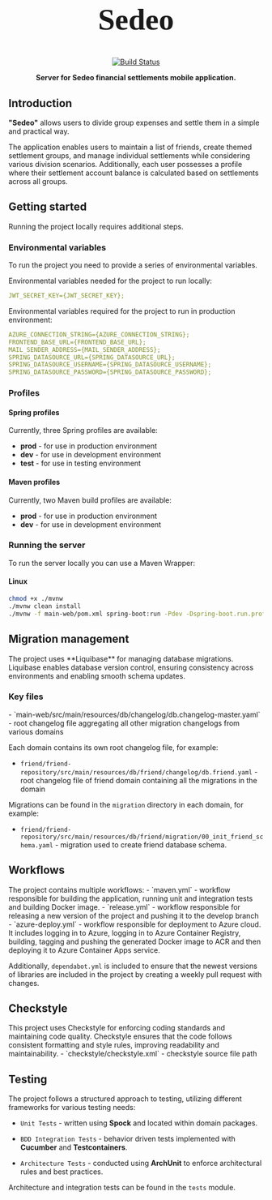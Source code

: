 <h1 align="center" style="font-family: 'GFS Didot', serif; font-weight: bold; font-size: 60px;">Sedeo</h1>


<p align="center">
  <a href="https://github.com/sedeo-organization/sedeo-backend/actions/workflows/maven.yml">
    <img src="https://github.com/sedeo-organization/sedeo-backend/actions/workflows/maven.yml/badge.svg" alt="Build Status">
  </a>
</p>

<p align="center">
    <b>Server for Sedeo financial settlements mobile application.</b>
</p>

<h2 id="introduction">Introduction</h2>

<b>"Sedeo"</b> allows users to divide group expenses and settle them in a simple and practical way.

The application enables users to maintain a list of friends, create themed settlement groups,
and manage individual settlements while considering various division scenarios. Additionally, each user possesses a profile where their settlement account balance is calculated based on settlements across all groups.
<h2 id="started">Getting started</h2>

Running the project locally requires additional steps.

<h3>Environmental variables</h2>

To run the project you need to provide a series of environmental variables. 

Environmental variables needed for the project to run locally:
```yaml
JWT_SECRET_KEY={JWT_SECRET_KEY};
```

Environmental variables required for the project to run in production environment:
```yaml
AZURE_CONNECTION_STRING={AZURE_CONNECTION_STRING};
FRONTEND_BASE_URL={FRONTEND_BASE_URL};
MAIL_SENDER_ADDRESS={MAIL_SENDER_ADDRESS};
SPRING_DATASOURCE_URL={SPRING_DATASOURCE_URL};
SPRING_DATASOURCE_USERNAME={SPRING_DATASOURCE_USERNAME};
SPRING_DATASOURCE_PASSWORD={SPRING_DATASOURCE_PASSWORD};
```

<h3>Profiles</h2>

<h4>Spring profiles</h4>

Currently, three Spring profiles are available:
<ul>
  <li><b>prod</b> - for use in production environment</li>
  <li><b>dev</b> - for use in development environment</li>
  <li><b>test</b> - for use in testing environment</li>
</ul>

<h4>Maven profiles</h4>
Currently, two Maven build profiles are available:
<ul>
  <li><b>prod</b> - for use in production environment</li>
  <li><b>dev</b> - for use in development environment</li>
</ul>

<h3>Running the server</h3>

To run the server locally you can use a Maven Wrapper:

<h4>Linux</h4>

```bash
chmod +x ./mvnw
./mvnw clean install
./mvnw -f main-web/pom.xml spring-boot:run -Pdev -Dspring-boot.run.profiles=dev
```

<h2>Migration management</h2>
The project uses **Liquibase** for managing database migrations. Liquibase enables database version control, 
ensuring consistency across environments and enabling smooth schema updates.

<h3>Key files</h3>
- `main-web/src/main/resources/db/changelog/db.changelog-master.yaml` - root changelog file aggregating all other migration changelogs from various domains

Each domain contains its own root changelog file, for example:
- `friend/friend-repository/src/main/resources/db/friend/changelog/db.friend.yaml` - root changelog file of friend domain containing all the migrations in the domain

Migrations can be found in the `migration` directory in each domain, for example:
- `friend/friend-repository/src/main/resources/db/friend/migration/00_init_friend_schema.yaml` - migration used to create friend database schema.


<h2>Workflows</h2>
The project contains multiple workflows:
- `maven.yml` - workflow responsible for building the application, running unit and integration tests and building Docker image.
- `release.yml` - workflow responsible for releasing a new version of the project and pushing it to the develop branch
- `azure-deploy.yml` - workflow responsible for deployment to Azure cloud. It includes logging in to Azure, logging in to Azure Container Registry, building, tagging and pushing the generated Docker image to ACR and then deploying it to Azure Container Apps service.

Additionally, `dependabot.yml` is included to ensure that the newest versions of libraries are included in the project by creating a weekly pull request with changes. 

<h2>Checkstyle</h2>
This project uses Checkstyle for enforcing coding standards and maintaining code quality. Checkstyle ensures that the code follows consistent formatting and style rules, improving readability and maintainability.
- `checkstyle/checkstyle.xml` - checkstyle source file path

<h2>Testing</h2>
The project follows a structured approach to testing, utilizing different frameworks for various testing needs:

- `Unit Tests` - written using **Spock** and located within domain packages.

- `BDD Integration Tests` - behavior driven tests implemented with **Cucumber** and **Testcontainers**.

- `Architecture Tests` - conducted using **ArchUnit** to enforce architectural rules and best practices.

Architecture and integration tests can be found in the `tests` module.

[build-badge]: https://github.com/sedeo-organization/sedeo-backend/actions/workflows/maven.yml/badge.svg
[build-url]: https://github.com/sedeo-organization/sedeo-backend/actions/workflows/maven.yml